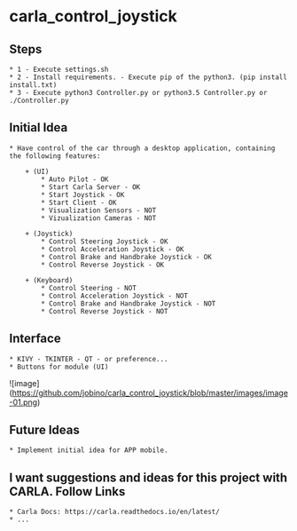 # carla_control_joystick

## Steps

    * 1 - Execute settings.sh
    * 2 - Install requirements. - Execute pip of the python3. (pip install install.txt)
    * 3 - Execute python3 Controller.py or python3.5 Controller.py or ./Controller.py

## Initial Idea

    * Have control of the car through a desktop application, containing the following features:

        + (UI)
            * Auto Pilot - OK
            * Start Carla Server - OK
            * Start Joystick - OK
            * Start Client - OK
            * Visualization Sensors - NOT
            * Vizualization Cameras - NOT

        + (Joystick)
            * Control Steering Joystick - OK
            * Control Acceleration Joystick - OK
            * Control Brake and Handbrake Joystick - OK
            * Control Reverse Joystick - OK
  
        + (Keyboard)
            * Control Steering - NOT
            * Control Acceleration Joystick - NOT
            * Control Brake and Handbrake Joystick - NOT
            * Control Reverse Joystick - NOT

## Interface

    * KIVY - TKINTER - QT - or preference...
    * Buttons for module (UI)
   
   ![image] (https://github.com/jobino/carla_control_joystick/blob/master/images/image-01.png)

## Future Ideas

    * Implement initial idea for APP mobile.

## I want suggestions and ideas for this project with CARLA. Follow Links

    * Carla Docs: https://carla.readthedocs.io/en/latest/
    * ...
